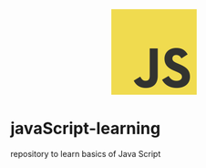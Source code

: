 <p align="center">
  <img src="https://raw.githubusercontent.com/wroclawianka/javaScript-learning/master/JS.png" height="150px"/>
</p>

# javaScript-learning
repository to learn basics of Java Script

